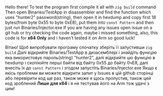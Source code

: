 Hello there!
To test the program first compile it all with `zig build` command
Then open Binaries/TestApp in disassembler and find the function which uses "hunter2" password(string), then open it in hexdump and copy first 18 bytes(from byte 0x55 to byte 0xE8), put them into `const Pattern` and then just run Binaries/Injector.exe
If you are having any issues open issue on a git hub or try checking the code again, maybe i missed something, also, this code is for **x64 Only** and i haven't tested it on Arm so good luck!

Вітаю!
Щоб випробувати програму спочатку зберіть її запустивши `zig build`
Далі відкрийте Binaries/TestApp в дизасемблері і знайдіть функцію яка використовує пароль(string) "hunter2", далі відкрийте цю функцію в hexdump і скопіюйте перші байти від байту 0x55 до байту 0чE8, далі внесіть їх до `const Pattern` і згодом запустіть Binaries/Injector.exe
Якщо є якісь проблеми ви можете відкрити запит у Issues в цій github сторінці або перевірити код ще раз, також може я щось пропустив, також цей код зроблений **Лише для x64** і я не тестував його на Arm тож удачі з цим!
